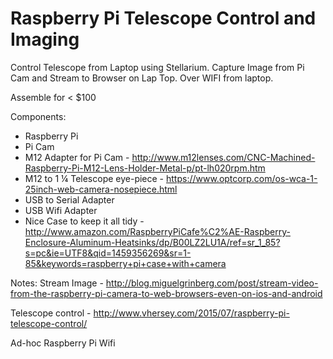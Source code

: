 # Raspberry Pi Telescope Control and Imaging

Control Telescope from Laptop using Stellarium.
Capture Image from Pi Cam and Stream to Browser on Lap Top.
Over WIFI from laptop.

Assemble for < $100 

Components:
   -	Raspberry Pi 
   -	Pi Cam 
   -	M12 Adapter for Pi Cam - http://www.m12lenses.com/CNC-Machined-Raspberry-Pi-M12-Lens-Holder-Metal-p/pt-lh020rpm.htm 
   -	M12 to 1 ¼ Telescope eye-piece - https://www.optcorp.com/os-wca-1-25inch-web-camera-nosepiece.html 
   -	USB to Serial Adapter 
   -	USB Wifi Adapter 
   -	Nice Case to keep it all tidy - http://www.amazon.com/RaspberryPiCafe%C2%AE-Raspberry-Enclosure-Aluminum-Heatsinks/dp/B00LZ2LU1A/ref=sr_1_85?s=pc&ie=UTF8&qid=1459356269&sr=1-85&keywords=raspberry+pi+case+with+camera  

Notes:
Stream Image - http://blog.miguelgrinberg.com/post/stream-video-from-the-raspberry-pi-camera-to-web-browsers-even-on-ios-and-android

Telescope control - http://www.vhersey.com/2015/07/raspberry-pi-telescope-control/

Ad-hoc Raspberry Pi Wifi
